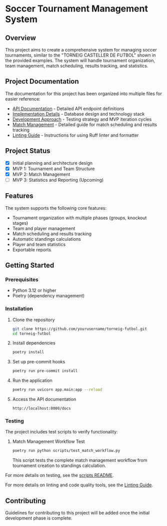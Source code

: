 # Soccer Tournament Management System

## Overview
This project aims to create a comprehensive system for managing soccer tournaments, similar to the "TORNEIG CASTELLER DE FUTBOL" shown in the provided examples. The system will handle tournament organization, team management, match scheduling, results tracking, and statistics.

## Project Documentation

The documentation for this project has been organized into multiple files for easier reference:

- [API Documentation](docs/api.md) - Detailed API endpoint definitions
- [Implementation Details](docs/implementation.md) - Database design and technology stack
- [Development Approach](docs/development_approach.md) - Testing strategy and MVP iteration cycles
- [Match Management](docs/match_management.md) - Detailed guide for match scheduling and results tracking
- [Linting Guide](LINTING.md) - Instructions for using Ruff linter and formatter

## Project Status

- [x] Initial planning and architecture design
- [x] MVP 1: Tournament and Team Structure
- [x] MVP 2: Match Management
- [ ] MVP 3: Statistics and Reporting (Upcoming)

## Features

The system supports the following core features:

- Tournament organization with multiple phases (groups, knockout stages)
- Team and player management
- Match scheduling and results tracking
- Automatic standings calculations
- Player and team statistics
- Exportable reports

## Getting Started

### Prerequisites
- Python 3.12 or higher
- Poetry (dependency management)

### Installation
1. Clone the repository
   ```bash
   git clone https://github.com/yourusername/torneig-futbol.git
   cd torneig-futbol
   ```

2. Install dependencies
   ```bash
   poetry install
   ```

3. Set up pre-commit hooks
   ```bash
   poetry run pre-commit install
   ```

4. Run the application
   ```bash
   poetry run uvicorn app.main:app --reload
   ```

5. Access the API documentation
   ```
   http://localhost:8000/docs
   ```

### Testing

The project includes test scripts to verify functionality:

1. Match Management Workflow Test
   ```bash
   poetry run python scripts/test_match_workflow.py
   ```
   This script tests the complete match management workflow from tournament creation to standings calculation.

For more details on testing, see the [scripts README](scripts/README.md).

For more details on linting and code quality tools, see the [Linting Guide](LINTING.md).

## Contributing

Guidelines for contributing to this project will be added once the initial development phase is complete. 